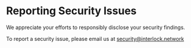 <!-- @format -->

# Reporting Security Issues

We appreciate your efforts to responsibly disclose your security findings.

To report a security issue, please email us at [security@interlock.network](mailto:security@interlock.network)
